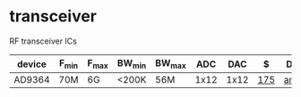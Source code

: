 # transceiver
RF transceiver ICs

| device | F<sub>min | F<sub>max | BW<sub>min | BW<sub>max | ADC | DAC | $ | Datasheet |
|--------|------|------|-------|-------|------|------|-----|-----|
| AD9364 | 70M  | 6G   | <200K | 56M   | 1x12 | 1x12 | [175](https://www.digikey.com/product-detail/en/AD9364BBCZ/AD9364BBCZ-ND/4747823) | [analog.com](http://www.analog.com/media/en/technical-documentation/data-sheets/AD9364.pdf) |
